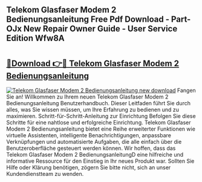 ## Telekom Glasfaser Modem 2 Bedienungsanleitung Free Pdf Download - Part-OJx New Repair Owner Guide - User Service Edition Wfw8A

# <h2><a href="http://df53k1q.blite.top/?on=Telekom+Glasfaser+Modem+2+Bedienungsanleitung">🔗Download 👉🔴 Telekom Glasfaser Modem 2 Bedienungsanleitung</a></h2>

[![Telekom Glasfaser Modem 2 Bedienungsanleitung new download](https://i.imgur.com/lujVjoI.png)](http://df53k1q.blite.top/?on=Telekom+Glasfaser+Modem+2+Bedienungsanleitung)
Fangen Sie an! Willkommen zu Ihrem neuen Telekom Glasfaser Modem 2 Bedienungsanleitung Benutzerhandbuch. Dieser Leitfaden führt Sie durch alles, was Sie wissen müssen, um Ihre Erfahrung zu bedienen und zu maximieren. Schritt-für-Schritt-Anleitung zur Einrichtung Befolgen Sie diese Schritte für eine nahtlose und erfolgreiche Einrichtung. Telekom Glasfaser Modem 2 Bedienungsanleitung bietet eine Reihe erweiterter Funktionen wie virtuelle Assistenten, intelligente Benachrichtigungen, anpassbare Verknüpfungen und automatisierte Aufgaben, die alle einfach über die Benutzeroberfläche gesteuert werden können. Wir hoffen, dass das Telekom Glasfaser Modem 2 BedienungsanleitungD eine hilfreiche und informative Ressource für den Einstieg in Ihr neues Produkt war. Sollten Sie Hilfe oder Klärung benötigen, zögern Sie bitte nicht, sich an unser Kundendienstteam zu wenden.
